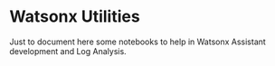 # Watsonx Utilities

Just to document here some notebooks to help in Watsonx Assistant development and Log Analysis.
 
 